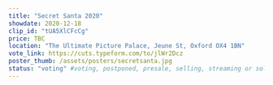 ```yaml
---
title: "Secret Santa 2020"
showdate: 2020-12-18
clip_id: "tUA5XlCFcCg"
price: TBC
location: "The Ultimate Picture Palace, Jeune St, Oxford OX4 1BN"
vote_link: https://cuts.typeform.com/to/jlWr2Dcz
poster_thumb: /assets/posters/secretsanta.jpg
status: "voting" #voting, postponed, presale, selling, streaming or soldout
---
```

